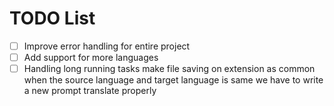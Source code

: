 # TODO List

- [ ] Improve error handling for entire project
- [ ] Add support for more languages
- [ ] Handling long running tasks
make file saving on extension as common
when the source language and target language is same we have to write a new prompt translate properly